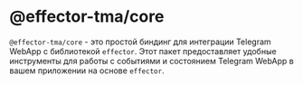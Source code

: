 # @effector-tma/core

`@effector-tma/core` - это простой биндинг для интеграции Telegram WebApp с библиотекой `effector`. Этот пакет предоставляет удобные инструменты для работы с событиями и состоянием Telegram WebApp в вашем приложении на основе `effector`.
